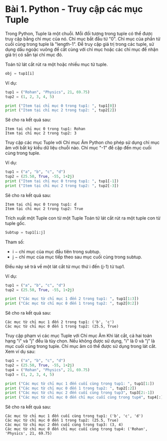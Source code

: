 # Bài 1. Python - Truy cập các mục Tuple

Trong Python, Tuple là một chuỗi. Mỗi đối tượng trong tuple có thể được truy cập bằng chỉ mục của nó. Chỉ mục bắt đầu từ "0". Chỉ mục của phần tử cuối cùng trong tuple là "length-1". Để truy cập giá trị trong các tuple, sử dụng dấu ngoặc vuông để cắt cùng với chỉ mục hoặc các chỉ mục để nhận giá trị có sẵn tại chỉ mục đó.

Toán tử lát cắt rút ra một hoặc nhiều mục từ tuple.

```python
obj = tup1[i]
```

Ví dụ:

```python
tup1 = ("Rohan", "Physics", 21, 69.75)
tup2 = (1, 2, 3, 4, 5)

print ("Item tại chỉ mục 0 trong tup1: ", tup1[0])
print ("Item tại chỉ mục 2 trong tup2: ", tup2[2])
```

Sẽ cho ra kết quả sau:

```
Item tại chỉ mục 0 trong tup1: Rohan
Item tại chỉ mục 2 trong tup2: 3
```

Truy cập các mục Tuple với Chỉ mục Âm
Python cho phép sử dụng chỉ mục âm với bất kỳ kiểu dữ liệu chuỗi nào. Chỉ mục "-1" đề cập đến mục cuối cùng trong tuple.

Ví dụ:

```python
tup1 = ("a", "b", "c", "d")
tup2 = (25.50, True, -55, 1+2j)
print ("Item tại chỉ mục 0 trong tup1: ", tup1[-1])
print ("Item tại chỉ mục 2 trong tup2: ", tup2[-3])
```

Sẽ cho ra kết quả sau:

```
Item tại chỉ mục 0 trong tup1: d
Item tại chỉ mục 2 trong tup2: True
```

Trích xuất một Tuple con từ một Tuple
Toán tử lát cắt rút ra một tuple con từ tuple gốc.

```python
Subtup = tup1[i:j]
```

Tham số:

- i − chỉ mục của mục đầu tiên trong subtup.
- j − chỉ mục của mục tiếp theo sau mục cuối cùng trong subtup.

Điều này sẽ trả về một lát cắt từ mục thứ i đến (j-1) từ tup1.

Ví dụ:

```python
tup1 = ("a", "b", "c", "d")
tup2 = (25.50, True, -55, 1+2j)

print ("Các mục từ chỉ mục 1 đến 2 trong tup1: ", tup1[1:3])
print ("Các mục từ chỉ mục 0 đến 1 trong tup2: ", tup2[0:2])
```

Sẽ cho ra kết quả sau:

```
Các mục từ chỉ mục 1 đến 2 trong tup1: ('b', 'c')
Các mục từ chỉ mục 0 đến 1 trong tup2: (25.5, True)
```

Truy cập phạm vi các mục Tuple với Chỉ mục Âm
Khi lát cắt, cả hai toán hạng "i" và "j" đều là tùy chọn. Nếu không được sử dụng, "i" là 0 và "j" là mục cuối cùng trong tuple. Chỉ mục âm có thể được sử dụng trong lát cắt. Xem ví dụ sau:

```python
tup1 = ("a", "b", "c", "d")
tup2 = (25.50, True, -55, 1+2j)
tup4 = ("Rohan", "Physics", 21, 69.75)
tup3 = (1, 2, 3, 4, 5)

print ("Các mục từ chỉ mục 1 đến cuối cùng trong tup1: ", tup1[1:])
print ("Các mục từ chỉ mục 0 đến 1 trong tup2: ", tup2[:2])
print ("Các mục từ chỉ mục 2 đến cuối cùng trong tup3", tup3[2:-1])
print ("Các mục từ chỉ mục 0 đến chỉ mục cuối cùng trong tup4", tup4[:])
```

Sẽ cho ra kết quả sau:

```
Các mục từ chỉ mục 1 đến cuối cùng trong tup1: ('b', 'c', 'd')
Các mục từ chỉ mục 0 đến 1 trong tup2: (25.5, True)
Các mục từ chỉ mục 2 đến cuối cùng trong tup3: (3, 4)
Các mục từ chỉ mục 0 đến chỉ mục cuối cùng trong tup4: ('Rohan', 'Physics', 21, 69.75)
```
